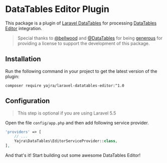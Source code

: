 # DataTables Editor Plugin

This package is a plugin of [Laravel DataTables](https://github.com/yajra/laravel-datatables) for processing [DataTables Editor](https://editor.datatables.net/) integration.

> Special thanks to [@bellwood](https://github.com/bellwood) and [@DataTables](https://github.com/datatables) for being [generous](https://github.com/yajra/laravel-datatables/issues/1548) for providing a license to support the development of this package.

<a name="installation"></a>
## Installation

Run the following command in your project to get the latest version of the plugin:

`composer require yajra/laravel-datatables-editor:^1.0`

<a name="configuration"></a>
## Configuration

> This step is optional if you are using Laravel 5.5

Open the file ```config/app.php``` and then add following service provider.

```php
'providers' => [
    // ...
    Yajra\DataTables\EditorServiceProvider::class,
],
```

And that's it! Start building out some awesome DataTables Editor!
